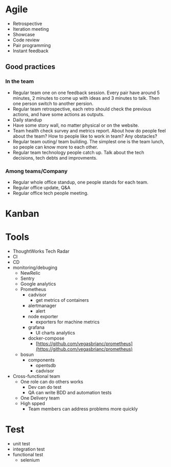 # Agile

- Retrospective
- Iteration meeting
- Showcase
- Code review
- Pair programming
- Instant feedback

## Good practices

### In the team

* Regular team one on one feedback session. Every pair have around 5 minutes, 2 minutes to come up with ideas and 3 minutes to talk. Then one person switch to another persion.
* Regular team retrospective, each retro should check the previous actions, and have some actions as outputs.
* Daily standup
* Have some story wall, no matter physical or on the website.
* Team health check survey and metrics report. About how do people feel about the team? How to people like to work in team? Any obstacles?
* Regular team outing/ team building. The simplest one is the team lunch, so people can know more to each other.
* Regular team technology people catch up. Talk about the tech decisions, tech debts and improvments.

### Among teams/Company

* Regular whole office standup, one people stands for each team.
* Regular office update, Q&A
* Regular office tech people meeting.


# Kanban

# Tools

- ThoughtWorks Tech Radar
- CI
- CD
- monitoring/debuging
    - NewRelic
    - Sentry
    - Google analytics
    - Prometheus
        - cadvisor
            - get metrics of containers
        - alertmanager
            - alert
        - node exporter
            - exporters for machine metrics
        - grafana
            - UI charts analytics
        - docker-compose
            - [https://github.com/vegasbrianc/prometheus](https://github.com/vegasbrianc/prometheus)
    - bosun
        - components
            - opentsdb
            - cadvisor
- Cross-functional team
	- One role can do others works
		- Dev can do test
		- QA can write BDD and automation tests
	- One Delivery team
	- High spped
		- Team members can address problems more quickly

# Test

- unit test
- integration test
- functional test
	- selenium
